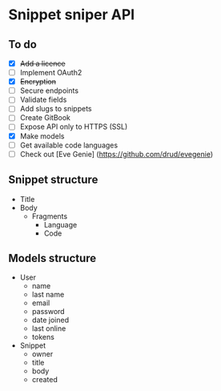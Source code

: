 # Snippet sniper API 

## To do

- [x] ~~Add a licence~~
- [ ] Implement OAuth2
- [x] ~~Encryption~~
- [ ] Secure endpoints
- [ ] Validate fields
- [ ] Add slugs to snippets
- [ ] Create GitBook
- [ ] Expose API only to HTTPS (SSL)
- [x] Make models
- [ ] Get available code languages
- [ ] Check out [Eve Genie] (https://github.com/drud/evegenie)
    
## Snippet structure

- Title
- Body
    - Fragments
        - Language
        - Code

## Models structure

- User
    - name
    - last name
    - email
    - password
    - date joined
    - last online
    - tokens
- Snippet
    - owner
    - title
    - body
    - created
